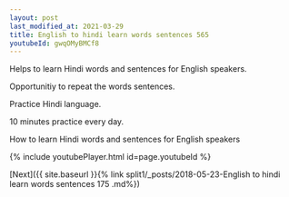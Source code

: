 ```yaml
---
layout: post
last_modified_at: 2021-03-29
title: English to hindi learn words sentences 565 
youtubeId: gwqOMyBMCf8
---
```

 
 
Helps to learn Hindi words and sentences for English speakers.

Opportunitiy to repeat the words sentences. 

Practice Hindi language. 
 
10 minutes practice every day. 
 
How to learn Hindi words and sentences for English speakers 
 
{% include youtubePlayer.html id=page.youtubeId %}
 
 
[Next]({{ site.baseurl }}{% link  split1/_posts/2018-05-23-English to hindi learn words sentences 175 .md%})
 
